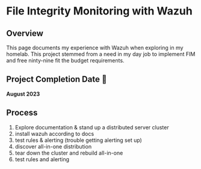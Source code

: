 # File Integrity Monitoring with Wazuh
## Overview
This page documents my experience with Wazuh when exploring in my homelab. This project stemmed from a need in my day job to implement FIM and free ninty-nine fit the budget requirements.
## Project Completion Date 🏁
**August 2023**
## Process
1. Explore documentation & stand up a distributed server cluster
2. install wazuh according to docs
3. test rules & alerting (trouble getting alerting set up)
5. discover all-in-one distribution
6. tear down the cluster and rebuild all-in-one
7. test rules and alerting
